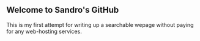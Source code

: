 ## Welcome to Sandro's GitHub

This is my first attempt for writing up a searchable wepage without paying for any web-hosting services.
